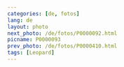 ```yaml
---
categories: [de, fotos]
lang: de
layout: photo
next_photo: /de/fotos/P0000092.html
picname: P0000093
prev_photo: /de/fotos/P0000410.html
tags: [Leopard]
---
```

